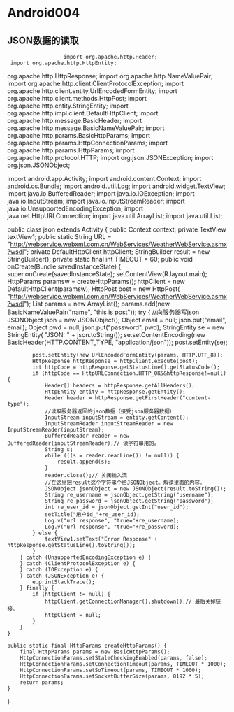 Android004
==========

JSON数据的读取
---------------
                      import org.apache.http.Header;
     import org.apache.http.HttpEntity;
   org.apache.http.HttpResponse;
   import org.apache.http.NameValuePair;
   import org.apache.http.client.ClientProtocolException;
   import org.apache.http.client.entity.UrlEncodedFormEntity;
   import org.apache.http.client.methods.HttpPost;
   import org.apache.http.entity.StringEntity;
   import org.apache.http.impl.client.DefaultHttpClient;
   import org.apache.http.message.BasicHeader;
   import org.apache.http.message.BasicNameValuePair;
   import org.apache.http.params.BasicHttpParams;
   import org.apache.http.params.HttpConnectionParams;
   import org.apache.http.params.HttpParams;
   import org.apache.http.protocol.HTTP;
   import org.json.JSONException;
   import org.json.JSONObject;
 
   import android.app.Activity;
   import android.content.Context;
   import android.os.Bundle;
   import android.util.Log;
   import android.widget.TextView;
   import java.io.BufferedReader;
   import java.io.IOException;
   import java.io.InputStream;
   import java.io.InputStreamReader;
   import java.io.UnsupportedEncodingException;
   import java.net.HttpURLConnection;
   import java.util.ArrayList;
   import java.util.List;
 
   public class json extends Activity {
    public Context context;
    private TextView textView1;
    public static String URL = "http://webservice.webxml.com.cn/WebServices/WeatherWebService.asmx?wsdl";
    private DefaultHttpClient httpClient;
    StringBuilder result = new StringBuilder();
    private static final int TIMEOUT = 60;
    public void onCreate(Bundle savedInstanceState) {
        super.onCreate(savedInstanceState);
        setContentView(R.layout.main);
        HttpParams paramsw = createHttpParams();
        httpClient = new DefaultHttpClient(paramsw);
        HttpPost post = new HttpPost(
                "http://webservice.webxml.com.cn/WebServices/WeatherWebService.asmx?wsdl");
        List<NameValuePair> params = new ArrayList<NameValuePair>();
        params.add(new BasicNameValuePair("name", "this is post"));
        try {
            //向服务器写json
            JSONObject json = new JSONObject();
            Object email = null;
            json.put("email", email);
            Object pwd = null;
            json.put("password", pwd);
            StringEntity se = new StringEntity( "JSON: " + json.toString());
            se.setContentEncoding(new BasicHeader(HTTP.CONTENT_TYPE, "application/json"));
            post.setEntity(se);
 
            post.setEntity(new UrlEncodedFormEntity(params, HTTP.UTF_8));
            HttpResponse httpResponse = httpClient.execute(post);
            int httpCode = httpResponse.getStatusLine().getStatusCode();
            if (httpCode == HttpURLConnection.HTTP_OK&&httpResponse!=null) {
                Header[] headers = httpResponse.getAllHeaders();
                HttpEntity entity = httpResponse.getEntity();
                Header header = httpResponse.getFirstHeader("content-type");
                //读取服务器返回的json数据（接受json服务器数据）
                InputStream inputStream = entity.getContent();
                InputStreamReader inputStreamReader = new InputStreamReader(inputStream);
                BufferedReader reader = new BufferedReader(inputStreamReader);// 读字符串用的。
                String s;
                while (((s = reader.readLine()) != null)) {
                    result.append(s);
                }
                reader.close();// 关闭输入流
                //在这里把result这个字符串个给JSONObject。解读里面的内容。
                JSONObject jsonObject = new JSONObject(result.toString());
                String re_username = jsonObject.getString("username");
                String re_password = jsonObject.getString("password");
                int re_user_id = jsonObject.getInt("user_id");
                setTitle("用户id_"+re_user_id);
                Log.v("url response", "true="+re_username);
                Log.v("url response", "true="+re_password);
            } else {
                textView1.setText("Error Response" + httpResponse.getStatusLine().toString());
            }
        } catch (UnsupportedEncodingException e) {
        } catch (ClientProtocolException e) {
        } catch (IOException e) {
        } catch (JSONException e) {
            e.printStackTrace();
        } finally {
            if (httpClient != null) {
                httpClient.getConnectionManager().shutdown();// 最后关掉链接。
                httpClient = null;
            }
        }
    }
 
    public static final HttpParams createHttpParams() {
        final HttpParams params = new BasicHttpParams();
        HttpConnectionParams.setStaleCheckingEnabled(params, false);
        HttpConnectionParams.setConnectionTimeout(params, TIMEOUT * 1000);
        HttpConnectionParams.setSoTimeout(params, TIMEOUT * 1000);
        HttpConnectionParams.setSocketBufferSize(params, 8192 * 5);
        return params;
    }
   }
